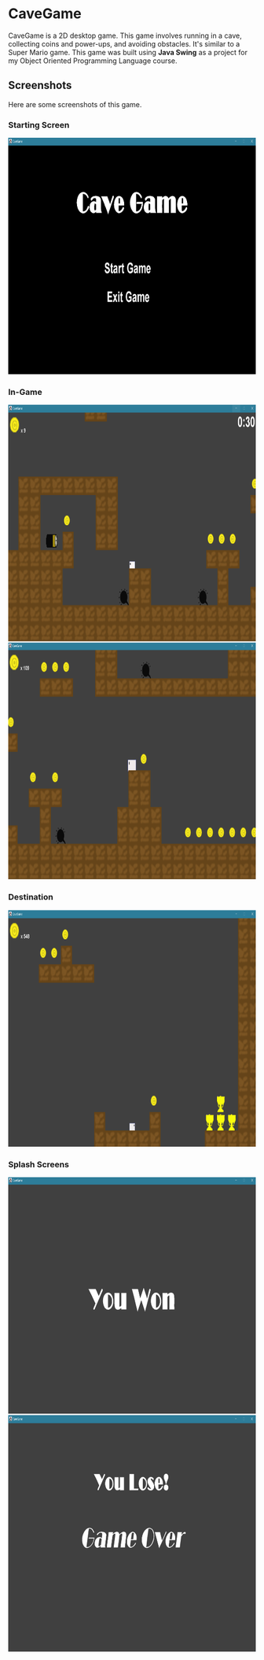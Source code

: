 # CaveGame
CaveGame is a 2D desktop game. This game involves running in a cave, collecting coins and power-ups, and avoiding obstacles. It's similar to a Super Mario game. 
This game was built using **Java Swing** as a project for my Object Oriented Programming Language course.

## Screenshots
Here are some screenshots of this game.
### Starting Screen
<img src="startscreen.png" width="720" height="480">

### In-Game
<img src="gamescreen.png" width="720" height="480"> 
<img src="gamescreen1.png" width="720" height="480">

### Destination
<img src="destscreen.png" width="720" height="480">

### Splash Screens
<img src="splashw.png" width="720" height="480">
<img src="splashl.png" width="720" height="480">



